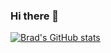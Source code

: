 ### Hi there 👋
[![Brad's GitHub stats](https://github-readme-stats.vercel.app/api?username=iambradfyi&hide=stars,prs,contribs&show_icons=true)](https://github.com/iambradfyi/github-readme-stats)

<!--
**iambradfyi/iambradfyi** is a ✨ _special_ ✨ repository because its `README.md` (this file) appears on your GitHub profile.

Here are some ideas to get you started:

- 🔭 I’m currently working on ...
- 🌱 I’m currently learning ...
- 👯 I’m looking to collaborate on ...
- 🤔 I’m looking for help with ...
- 💬 Ask me about ...
- 📫 How to reach me: ...
- 😄 Pronouns: ...
- ⚡ Fun fact: ...
-->
